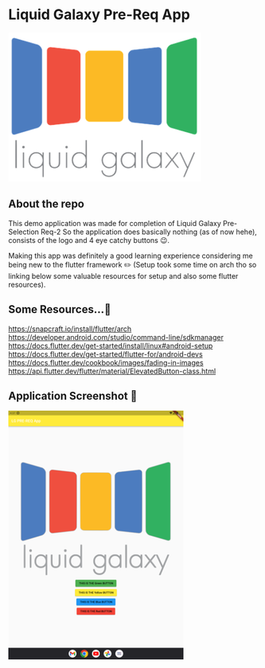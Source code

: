 # Liquid Galaxy Pre-Req App
<img alt="LG-logo" src="assets/images/liquidlogo.png" style="height: 300px;" />

## About the repo

This demo application was made for completion of Liquid Galaxy Pre-Selection Req-2
So the application does basically nothing (as of now hehe), consists of the logo and 4 eye catchy buttons 😉.

Making this app was definitely a good learning experience considering me being new to the flutter framework ✏️
(Setup took some time on arch tho so linking below some valuable resources for setup and also some flutter resources).

## Some Resources...📔
https://snapcraft.io/install/flutter/arch
https://developer.android.com/studio/command-line/sdkmanager
https://docs.flutter.dev/get-started/install/linux#android-setup
https://docs.flutter.dev/get-started/flutter-for/android-devs
https://docs.flutter.dev/cookbook/images/fading-in-images
https://api.flutter.dev/flutter/material/ElevatedButton-class.html

## Application Screenshot 📱
<img alt="app-ss" src="assets/images/Screenshot_1679891840.png" style="height: 500px;" />
